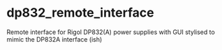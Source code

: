 # dp832_remote_interface
Remote interface for Rigol DP832(A) power supplies with GUI stylised to mimic the DP832A interface (ish)
